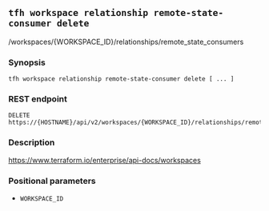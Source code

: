 ## `tfh workspace relationship remote-state-consumer delete`

/workspaces/{WORKSPACE_ID}/relationships/remote_state_consumers

### Synopsis

    tfh workspace relationship remote-state-consumer delete [ ... ]

### REST endpoint

    DELETE https://{HOSTNAME}/api/v2/workspaces/{WORKSPACE_ID}/relationships/remote_state_consumers

### Description

https://www.terraform.io/enterprise/api-docs/workspaces

### Positional parameters

* `WORKSPACE_ID`

